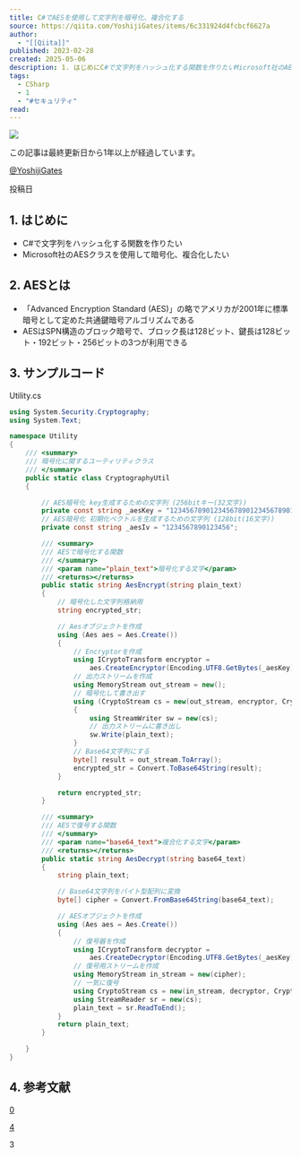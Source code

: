 ```yaml
---
title: C#でAESを使用して文字列を暗号化、複合化する
source: https://qiita.com/YoshijiGates/items/6c331924d4fcbcf6627a
author:
  - "[[Qiita]]"
published: 2023-02-28
created: 2025-05-06
description: 1. はじめにC#で文字列をハッシュ化する関数を作りたいMicrosoft社のAESクラスを使用して暗号化、複合化したい2. AESとは「Advanced Encryption Standa…
tags:
  - CSharp
  - 1
  - "#セキュリティ"
read:
---
```

![](https://relay-dsp.ad-m.asia/dmp/sync/bizmatrix?pid=c3ed207b574cf11376&d=x18o8hduaj&uid=3551653)

この記事は最終更新日から1年以上が経過しています。

[@YoshijiGates](https://qiita.com/YoshijiGates)

投稿日

## 1\. はじめに

- C#で文字列をハッシュ化する関数を作りたい
- Microsoft社のAESクラスを使用して暗号化、複合化したい

## 2\. AESとは

- 「Advanced Encryption Standard (AES)」の略でアメリカが2001年に標準暗号として定めた共通鍵暗号アルゴリズムである
- AESはSPN構造のブロック暗号で、ブロック長は128ビット、鍵長は128ビット・192ビット・256ビットの3つが利用できる

## 3\. サンプルコード

Utility.cs

```csharp
using System.Security.Cryptography;
using System.Text;

namespace Utility
{
    /// <summary>
    /// 暗号化に関するユーティリティクラス
    /// </summary>
    public static class CryptographyUtil
    {

        // AES暗号化 key生成するための文字列 (256bitキー(32文字))
        private const string _aesKey = "12345678901234567890123456789012";
        // AES暗号化 初期化ベクトルを生成するための文字列 (128bit(16文字))
        private const string _aesIv = "1234567890123456";

        /// <summary>
        /// AESで暗号化する関数
        /// </summary>
        /// <param name="plain_text">暗号化する文字</param>
        /// <returns></returns>
        public static string AesEncrypt(string plain_text)
        {
            // 暗号化した文字列格納用
            string encrypted_str;

            // Aesオブジェクトを作成
            using (Aes aes = Aes.Create())
            {
                // Encryptorを作成
                using ICryptoTransform encryptor =
                    aes.CreateEncryptor(Encoding.UTF8.GetBytes(_aesKey), Encoding.UTF8.GetBytes(_aesIv));
                // 出力ストリームを作成
                using MemoryStream out_stream = new();
                // 暗号化して書き出す
                using (CryptoStream cs = new(out_stream, encryptor, CryptoStreamMode.Write))
                {
                    using StreamWriter sw = new(cs);
                    // 出力ストリームに書き出し
                    sw.Write(plain_text);
                }
                // Base64文字列にする
                byte[] result = out_stream.ToArray();
                encrypted_str = Convert.ToBase64String(result);
            }

            return encrypted_str;
        }

        /// <summary>
        /// AESで復号する関数
        /// </summary>
        /// <param name="base64_text">複合化する文字</param>
        /// <returns></returns>
        public static string AesDecrypt(string base64_text)
        {
            string plain_text;

            // Base64文字列をバイト型配列に変換
            byte[] cipher = Convert.FromBase64String(base64_text);

            // AESオブジェクトを作成
            using (Aes aes = Aes.Create())
            {
                // 復号器を作成
                using ICryptoTransform decryptor =
                    aes.CreateDecryptor(Encoding.UTF8.GetBytes(_aesKey), Encoding.UTF8.GetBytes(_aesIv));
                // 復号用ストリームを作成
                using MemoryStream in_stream = new(cipher);
                // 一気に復号
                using CryptoStream cs = new(in_stream, decryptor, CryptoStreamMode.Read);
                using StreamReader sr = new(cs);
                plain_text = sr.ReadToEnd();
            }
            return plain_text;
        }

    }
}
```

## 4\. 参考文献

[0](https://qiita.com/YoshijiGates/items/#comments)

[4](https://qiita.com/YoshijiGates/items/6c331924d4fcbcf6627a/likers)

3
